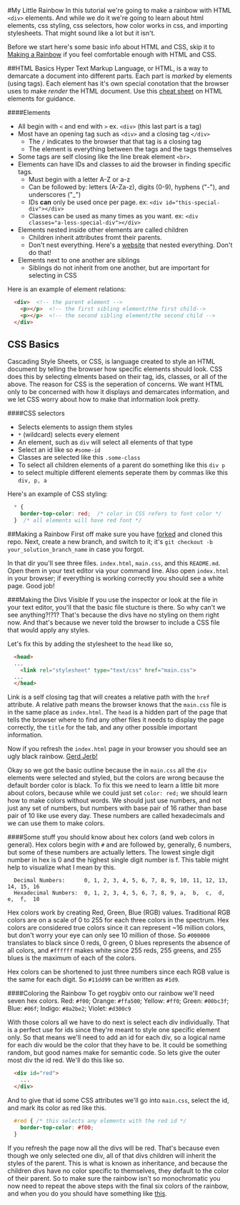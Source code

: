 #My Little Rainbow
In this tutorial we're going to make a rainbow with HTML `<div>` elements. And while we do it we're going to learn about html elements, css styling, css selectors, how color works in css, and importing stylesheets.  That might sound like a lot but it isn't.

Before we start here's some basic info about HTML and CSS, skip it to [Making a Rainbow](#making-a-rainbow) if you feel comfortable enough with HTML and CSS.

##HTML Basics
Hyper Text Markup Language, or HTML, is a way to demarcate a document into different parts. Each part is _marked_ by elements (using tags). Each element has it's own special conotation that the browser uses to make _render_ the HTML document. Use this [cheat sheet](http://www.cril.univ-artois.fr/~lecoutre/teaching/web/sheets/HTML.pdf) on HTML elements for guidance.

####Elements
  - All begin with `<` and end with `>` ex. `<div>` (this last part is a tag)
  - Most have an opening tag such as `<div>` and a closing tag `</div>`
    - The `/` indicates to the browser that that tag is a closing tag
    - The element is everything between the tags and the tags themselves
  - Some tags are self closing like the line break element `<br>`.
  - Elements can have IDs and classes to aid the browser in finding specific tags.
    - Must begin with a letter A-Z or a-z
    - Can be followed by: letters (A-Za-z), digits (0-9), hyphens ("-"), and underscores ("_")
    - IDs __can__ only be used once per page. ex: `<div id="this-special-div"></div>`
    - Classes can be used as many times as you want. ex: `<div classes="a-less-special-div"></div>`
  - Elements nested inside other elements are called children
    - Children inherit attributes fromt their parents.
    - Don't nest everything. Here's a [website](http://sewingandembroiderywarehouse.com/embtrb.htm) that nested everything. Don't do that!
  - Elements next to one another are siblings
    - Siblings do not inherit from one another, but are important for selecting in CSS

Here is an example of element relations:
```html
  <div>  <!-- the parent element -->
    <p></p>  <!-- the first sibling element/the first child-->
    <p></p>  <!-- the second sibling element/the second child -->
  </div>
```

## CSS Basics
Cascading Style Sheets, or CSS, is language created to style an HTML document by telling the browser how specific elements should look. CSS does this by selecting elments based on their tag, ids, classes, or all of the above. The reason for CSS is the seperation of concerns. We want HTML only to be concerned with how it displays and demarcates information, and we let CSS worry about how to make that information look pretty.

####CSS selectors
  - Selects elements to assign them styles
  - `*` (wildcard) selects every element
  - An element, such as `div` will select all elements of that type
  - Select an id like so `#some-id`
  - Classes are selected like this `.some-class`
  - To select all children elements of a parent do something like this `div p`
  - to select multiple different elements seperate them by commas like this `div, p, a`

Here's an example of CSS styling:
```css
  * {
    border-top-color: red;  /* color in CSS refers to font color */
  }  /* all elements will have red font */
```

##Making a Rainbow
First off make sure you have [forked](https://github.com/learn-co-students/my-little-rainbow-summer-2015-teachers) and cloned this repo. Next, create a new branch, and switch to it; it's `git checkout -b your_solution_branch_name` in case you forgot.

In that dir you'll see three files. `index.html`, `main.css`, and this `README.md`.  Open them in your text editor via your command line.  Also open `index.html` in your browser; if everything is working correctly you should see a white page. Good job!

###Making the Divs Visible
If you use the inspector or look at the file in your text editor, you'll that the basic file stucture is there.  So why can't we see anything?!?1?  That's because the divs have no styling on them right now.  And that's because we never told the browser to include a CSS file that would apply any styles. 

Let's fix this by adding the stylesheet to the `head` like so,
```html
  <head>
  ... 
    <link rel="stylesheet" type="text/css" href="main.css">
  ...
  </head>
```
Link is a self closing tag that will creates a relative path with the `href` attribute.  A relative path means the browser knows that the `main.css` file is in the same place as `index.html`.  The `head` is a hidden part of the page that tells the browser where to find any other files it needs to display the page correctly, the `title` for the tab, and any other possible important information.

Now if you refresh the `index.html` page in your browser you should see an ugly black rainbow.  [Gerd Jerb!](http://cdn.memegenerator.net/instances/500x/23902661.jpg)

Okay so we got the basic outline because the in `main.css` all the `div` elements were selected and styled, but the colors are wrong because the default border color is black.  To fix this we need to learn a little bit more about colors, because while we could just set `color: red;` we should learn how to make colors without words.  We should just use numbers, and not just any set of numbers, but numbers with base pair of 16 rather than base pair of 10 like use every day.  These numbers are called hexadecimals and we can use them to make colors.

####Some stuff you should know about hex colors (and web colors in general).
Hex colors begin with `#` and are followed by, generally, 6 numbers, but some of these numbers are actually letters.  The lowest single digit number in hex is 0 and the highest single digit number is f.  This table might help to visualize what I mean by this.

```
  Decimal Numbers:      0, 1, 2, 3, 4, 5, 6, 7, 8, 9, 10, 11, 12, 13, 14, 15, 16
  Hexadecimal Numbers:  0, 1, 2, 3, 4, 5, 6, 7, 8, 9, a,  b,  c,  d,  e,  f,  10
```

Hex colors work by creating Red, Green, Blue (RGB) values.  Traditional RGB colors are on a scale of 0 to 255 for each three colors in the spectrum.  Hex colors are considered true colors since it can represent ~16 million colors, but don't worry your eye can only see 10 million of those.  So `#000000` translates to black since 0 reds, 0 green, 0 blues represents the absence of all colors, and `#ffffff` makes white since 255 reds, 255 greens, and 255 blues is the maximum of each of the colors.  

Hex colors can be shortened to just three numbers since each RGB value is the same for each digit. So `#11dd99` can be written as `#1d9`.

####Coloring the Rainbow
To get roygbiv onto our rainbow we'll need seven hex colors.
Red: `#f00`; Orange: `#ffa500`; Yellow: `#ff0`; Green: `#00bc3f`; Blue: `#06f`; Indigo: `#8a2be2`; Violet: `#d300c9`

With those colors all we have to do next is select each div individually.  That is a perfect use for ids since they're meant to style one specific element only.  So that means we'll need to add an id for each div, so a logical name for each div would be the color that they have to be.  It could be something random, but good names make for semantic code. So lets give the outer most div the id red. We'll do this like so.
```html
  <div id="red">
    ...
  </div>
```

And to give that id some CSS attributes we'll go into `main.css`, select the id, and mark its color as red like this.
```css
  #red { /* this selects any elements with the red id */
    border-top-color: #f00;
  }
```

If you refresh the page now all the divs will be red.  That's because even though we only selected one div, all of that divs children will inherit the styles of the parent.  This is what is known as inheritance, and because the children divs have no color specific to themselves, they default to the color of their parent.  So to make sure the rainbow isn't so monochromatic you now need to repeat the above steps with the final six colors of the rainbow, and when you do you should have something like [this](http://i0.kym-cdn.com/photos/images/original/000/118/087/2468904593_6a7c692ab6.jpg).
